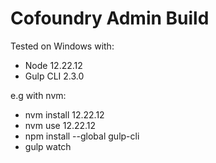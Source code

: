 # Cofoundry Admin Build

Tested on Windows with:

- Node 12.22.12
- Gulp CLI 2.3.0

e.g with nvm:

- nvm install 12.22.12
- nvm use 12.22.12
- npm install --global gulp-cli
- gulp watch
